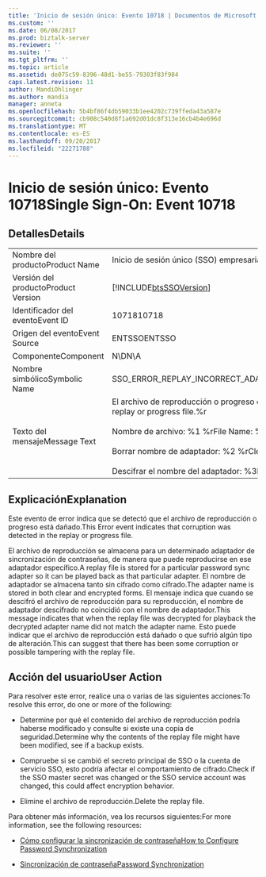 ```yaml
---
title: 'Inicio de sesión único: Evento 10718 | Documentos de Microsoft'
ms.custom: ''
ms.date: 06/08/2017
ms.prod: biztalk-server
ms.reviewer: ''
ms.suite: ''
ms.tgt_pltfrm: ''
ms.topic: article
ms.assetid: de075c59-8396-48d1-be55-79303f83f984
caps.latest.revision: 11
author: MandiOhlinger
ms.author: mandia
manager: anneta
ms.openlocfilehash: 5b4bf86f4db59033b1ee4202c739ffeda43a587e
ms.sourcegitcommit: cb908c540d8f1a692d01dc8f313e16cb4b4e696d
ms.translationtype: MT
ms.contentlocale: es-ES
ms.lasthandoff: 09/20/2017
ms.locfileid: "22271788"
---
```

# <a name="single-sign-on-event-10718"></a><span data-ttu-id="042d0-102">Inicio de sesión único: Evento 10718</span><span class="sxs-lookup"><span data-stu-id="042d0-102">Single Sign-On: Event 10718</span></span>
## <a name="details"></a><span data-ttu-id="042d0-103">Detalles</span><span class="sxs-lookup"><span data-stu-id="042d0-103">Details</span></span>  
  
|||  
|-|-|  
|<span data-ttu-id="042d0-104">Nombre del producto</span><span class="sxs-lookup"><span data-stu-id="042d0-104">Product Name</span></span>|<span data-ttu-id="042d0-105">Inicio de sesión único (SSO) empresarial</span><span class="sxs-lookup"><span data-stu-id="042d0-105">Enterprise Single Sign-On</span></span>|  
|<span data-ttu-id="042d0-106">Versión del producto</span><span class="sxs-lookup"><span data-stu-id="042d0-106">Product Version</span></span>|[!INCLUDE[btsSSOVersion](../includes/btsssoversion-md.md)]|  
|<span data-ttu-id="042d0-107">Identificador del evento</span><span class="sxs-lookup"><span data-stu-id="042d0-107">Event ID</span></span>|<span data-ttu-id="042d0-108">10718</span><span class="sxs-lookup"><span data-stu-id="042d0-108">10718</span></span>|  
|<span data-ttu-id="042d0-109">Origen del evento</span><span class="sxs-lookup"><span data-stu-id="042d0-109">Event Source</span></span>|<span data-ttu-id="042d0-110">ENTSSO</span><span class="sxs-lookup"><span data-stu-id="042d0-110">ENTSSO</span></span>|  
|<span data-ttu-id="042d0-111">Componente</span><span class="sxs-lookup"><span data-stu-id="042d0-111">Component</span></span>|<span data-ttu-id="042d0-112">N\D</span><span class="sxs-lookup"><span data-stu-id="042d0-112">N\A</span></span>|  
|<span data-ttu-id="042d0-113">Nombre simbólico</span><span class="sxs-lookup"><span data-stu-id="042d0-113">Symbolic Name</span></span>|<span data-ttu-id="042d0-114">SSO_ERROR_REPLAY_INCORRECT_ADAPTER</span><span class="sxs-lookup"><span data-stu-id="042d0-114">SSO_ERROR_REPLAY_INCORRECT_ADAPTER</span></span>|  
|<span data-ttu-id="042d0-115">Texto del mensaje</span><span class="sxs-lookup"><span data-stu-id="042d0-115">Message Text</span></span>|<span data-ttu-id="042d0-116">El archivo de reproducción o progreso está dañado.%r</span><span class="sxs-lookup"><span data-stu-id="042d0-116">Corruption was detected in the replay or progress file.%r</span></span><br /><br /> <span data-ttu-id="042d0-117">Nombre de archivo: %1 %r</span><span class="sxs-lookup"><span data-stu-id="042d0-117">File Name: %1%r</span></span><br /><br /> <span data-ttu-id="042d0-118">Borrar nombre de adaptador: %2 %r</span><span class="sxs-lookup"><span data-stu-id="042d0-118">Clear Adapter Name: %2%r</span></span><br /><br /> <span data-ttu-id="042d0-119">Descifrar el nombre del adaptador: %3</span><span class="sxs-lookup"><span data-stu-id="042d0-119">Decrypted Adapter Name: %3</span></span>|  
  
## <a name="explanation"></a><span data-ttu-id="042d0-120">Explicación</span><span class="sxs-lookup"><span data-stu-id="042d0-120">Explanation</span></span>  
 <span data-ttu-id="042d0-121">Este evento de error indica que se detectó que el archivo de reproducción o progreso está dañado.</span><span class="sxs-lookup"><span data-stu-id="042d0-121">This Error event indicates that corruption was detected in the replay or progress file.</span></span>  
  
 <span data-ttu-id="042d0-122">El archivo de reproducción se almacena para un determinado adaptador de sincronización de contraseñas, de manera que puede reproducirse en ese adaptador específico.</span><span class="sxs-lookup"><span data-stu-id="042d0-122">A replay file is stored for a particular password sync adapter so it can be played back as that particular adapter.</span></span> <span data-ttu-id="042d0-123">El nombre de adaptador se almacena tanto sin cifrado como cifrado.</span><span class="sxs-lookup"><span data-stu-id="042d0-123">The adapter name is stored in both clear and encrypted forms.</span></span> <span data-ttu-id="042d0-124">El mensaje indica que cuando se descifró el archivo de reproducción para su reproducción, el nombre de adaptador descifrado no coincidió con el nombre de adaptador.</span><span class="sxs-lookup"><span data-stu-id="042d0-124">This message indicates that when the replay file was decrypted for playback the decrypted adapter name did not match the adapter name.</span></span> <span data-ttu-id="042d0-125">Esto puede indicar que el archivo de reproducción está dañado o que sufrió algún tipo de alteración.</span><span class="sxs-lookup"><span data-stu-id="042d0-125">This can suggest that there has been some corruption or possible tampering with the replay file.</span></span>  
  
## <a name="user-action"></a><span data-ttu-id="042d0-126">Acción del usuario</span><span class="sxs-lookup"><span data-stu-id="042d0-126">User Action</span></span>  
 <span data-ttu-id="042d0-127">Para resolver este error, realice una o varias de las siguientes acciones:</span><span class="sxs-lookup"><span data-stu-id="042d0-127">To resolve this error, do one or more of the following:</span></span>  
  
-   <span data-ttu-id="042d0-128">Determine por qué el contenido del archivo de reproducción podría haberse modificado y consulte si existe una copia de seguridad.</span><span class="sxs-lookup"><span data-stu-id="042d0-128">Determine why the contents of the replay file might have been modified, see if a backup exists.</span></span>  
  
-   <span data-ttu-id="042d0-129">Compruebe si se cambió el secreto principal de SSO o la cuenta de servicio SSO, esto podría afectar el comportamiento de cifrado.</span><span class="sxs-lookup"><span data-stu-id="042d0-129">Check if the SSO master secret was changed or the SSO service account was changed, this could affect encryption behavior.</span></span>  
  
-   <span data-ttu-id="042d0-130">Elimine el archivo de reproducción.</span><span class="sxs-lookup"><span data-stu-id="042d0-130">Delete the replay file.</span></span>  
  
 <span data-ttu-id="042d0-131">Para obtener más información, vea los recursos siguientes:</span><span class="sxs-lookup"><span data-stu-id="042d0-131">For more information, see the following resources:</span></span>  
  
-   [<span data-ttu-id="042d0-132">Cómo configurar la sincronización de contraseña</span><span class="sxs-lookup"><span data-stu-id="042d0-132">How to Configure Password Synchronization</span></span>](../core/how-to-configure-password-synchronization.md)  
  
-   [<span data-ttu-id="042d0-133">Sincronización de contraseña</span><span class="sxs-lookup"><span data-stu-id="042d0-133">Password Synchronization</span></span>](../core/password-synchronization2.md)